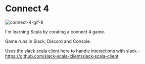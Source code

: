 # Connect 4

![connect-4-gif-8](https://user-images.githubusercontent.com/30946820/63001078-1a88a980-beb6-11e9-894e-e5dc0a252fb1.gif)

I'm learning Scala by creating a connect 4 game.

Game runs in Slack, Discord and Console.

Uses the slack scala client here to handle interactions with slack - https://github.com/slack-scala-client/slack-scala-client
